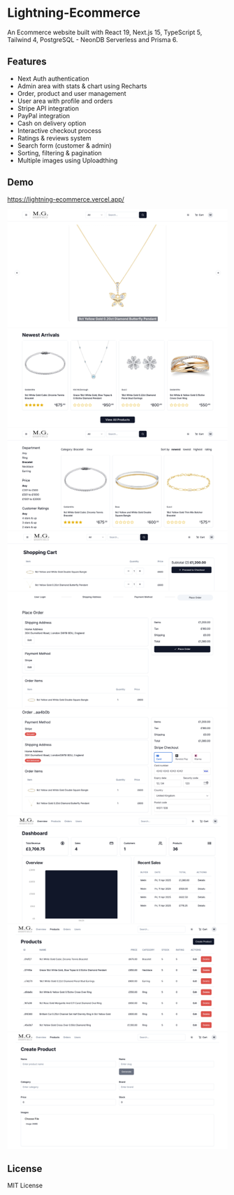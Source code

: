 # Lightning-Ecommerce

An Ecommerce website built with React 19, Next.js 15, TypeScript 5, Tailwind 4, PostgreSQL - NeonDB Serverless and Prisma 6.

## Features

- Next Auth authentication
- Admin area with stats & chart using Recharts
- Order, product and user management
- User area with profile and orders
- Stripe API integration
- PayPal integration
- Cash on delivery option
- Interactive checkout process
- Ratings & reviews system
- Search form (customer & admin)
- Sorting, filtering & pagination
- Multiple images using Uploadthing

## Demo

https://lightning-ecommerce.vercel.app/


<img src="/public/images/screen-1.png" alt="React Next.js Ecommerce" />
<img src="/public/images/screen-2.png" alt="React Next.js Ecommerce" />
<img src="/public/images/screen-3.png" alt="React Next.js Ecommerce" />
<img src="/public/images/screen-4.png" alt="React Next.js Ecommerce" />
<img src="/public/images/screen-5.png" alt="React Next.js Ecommerce" />
<img src="/public/images/screen-6.png" alt="React Next.js Ecommerce" />
<img src="/public/images/screen-7.png" alt="React Next.js Ecommerce" />
<img src="/public/images/screen-8.png" alt="React Next.js Ecommerce" />
<img src="/public/images/screen-9.png" alt="React Next.js Ecommerce" />

## License

MIT License
